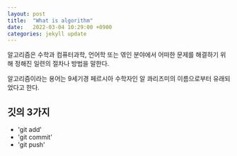 ```yaml
---
layout: post
title:  "What is algorithm"
date:   2022-03-04 10:29:00 +0900
categories: jekyll update	
---
```


알고리즘은 수학과 컴퓨터과학, 언어학 또는 엮인 분야에서 어떠한 문제를 
해결하기 위해 정해진 일련의 절차나 방법을 말한다.

알고리즘이라는 용어는 9세기경 페르시아 수학자인 알 콰리즈미의 이름으로부터
유래되었다고 한다.
## 깃의 3가지
* 'git add'
* 'git commit'
* 'git push'

